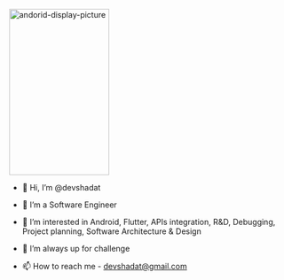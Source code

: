 <a href="https://ibb.co/HBB7C7k"><img src="https://i.ibb.co/hLLscst/andorid-display-picture.png" style="width:180px;height:300px;" alt="andorid-display-picture" border="0"></a>

- 👋 Hi, I’m @devshadat
- 🌱 I’m a Software Engineer
- 👀 I’m interested in Android, Flutter, APIs integration, R&D, Debugging, Project planning, Software Architecture & Design 

- 💞️ I’m always up for challenge 
- 📫 How to reach me - devshadat@gmail.com 

<!---
devshadat/devshadat is a ✨ special ✨ repository because its `README.md` (this file) appears on your GitHub profile.
You can click the Preview link to take a look at your changes.
--->
